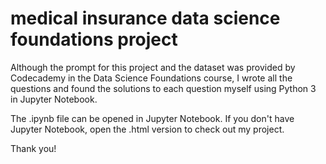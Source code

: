 # medical insurance data science foundations project

Although the prompt for this project and the dataset was provided by Codecademy in the Data Science Foundations course, I wrote all the questions and found the solutions to each question myself using Python 3 in Jupyter Notebook.

The .ipynb file can be opened in Jupyter Notebook. If you don't have Jupyter Notebook, open the .html version to check out my project. 

Thank you! 
